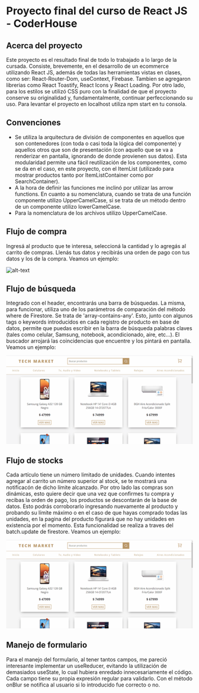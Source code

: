 # Proyecto final del curso de React JS - CoderHouse

## Acerca del proyecto
Este proyecto es el resultado final de todo lo trabajado a lo largo de la cursada. Consiste, brevemente, en el desarrollo de un ecommerce utilizando React JS, además de todas las herramientas vistas en clases, como ser: React-Router-Dom, useContext, Firebase. Tambien se agregaron librerias como React Toastify, React Icons y React Loading. Por otro lado, para los estilos se utilizó CSS puro con la finalidad de que el proyecto conserve su originalidad y, fundamentalmente, continuar perfeccionando su uso.
Para levantar el proyecto en localhost utiliza npm start en tu consola. 


## Convenciones

* Se utiliza la arquitectura de división de componentes en aquellos que son contenedores (con toda o casi toda la lógica del componente) y aquellos otros que son de presentación (con aquello que se va a renderizar en pantalla, ignorando de donde provienen sus datos). Esta modularidad permite una fácil reutilización de los componentes, como se da en el caso, en este proyecto, con el ItemList (utilizado para mostrar productos tanto por ItemListContainer como por SearchContainer).
* A la hora de definir las funciones me inclinó por utilizar las arrow functions. En cuanto a su nomenclatura, cuando se trata de una función componente utilizo UpperCamelCase, si se trata de un método dentro de un componente utilizo lowerCamelCase.
* Para la nomenclatura de los archivos utilizo UpperCamelCase.

## Flujo de compra
Ingresá al producto que te interesa, seleccioná la cantidad y lo agregás al carrito de compras. Llenás tus datos y recibirás una orden de pago con tus datos y los de la compra. Veamos un ejemplo:

![alt-text](https://github.com/AgustinCarbajal1997/first-app-react/blob/master/public/buying-product-1.gif)

## Flujo de búsqueda
Integrado con el header, encontrarás una barra de búsquedas. La misma, para funcionar, utiliza uno de los parámetros de comparación del método where de Firestore. Se trata de 'array-contains-any'. Esto, junto con algunos tags o keywords introducidos en cada registro de producto en base de datos, permite que puedas escribir en la barra de búsqueda palabras claves (tales como celular, Samsung, notebook, acondicionado, aire, etc...). El buscador arrojará las coincidencias que encuentre y los pintará en pantalla. Veamos un ejemplo:

![alt-text](https://github.com/AgustinCarbajal1997/first-app-react/blob/master/public/buying-product-2.gif)


## Flujo de stocks
Cada artículo tiene un número limitado de unidades. Cuando intentes agregar al carrito un número superior al stock, se te mostrará una notificacón de dicho límite alcanzado. Por otro lado las compras son dinámicas, esto quiere decir que una vez que confirmes tu compra y recibas la orden de pago, los productos se descontarán de la base de datos. Esto podrás corroborarlo ingresando nuevamente al producto y probando su límite máximo o en el caso de que hayas comprado todas las unidades, en la pagina del producto figurará que no hay unidades en existencia por el momento. Esta funcionalidad se realiza a traves del batch.update de firestore. Veamos un ejemplo:

![alt-text](https://github.com/AgustinCarbajal1997/first-app-react/blob/master/public/buying-product-3.gif)

## Manejo de formulario
Para el manejo del formulario, al tener tantos campos, me pareció interesante implementar un useReducer, evitando la utilización de demasiados useState, lo cual hubiera enredado innecesariamente el código. Cada campo tiene su propia expresión regular para validarlo. Con el método onBlur se notifica al usuario si lo introducido fue correcto o no.
